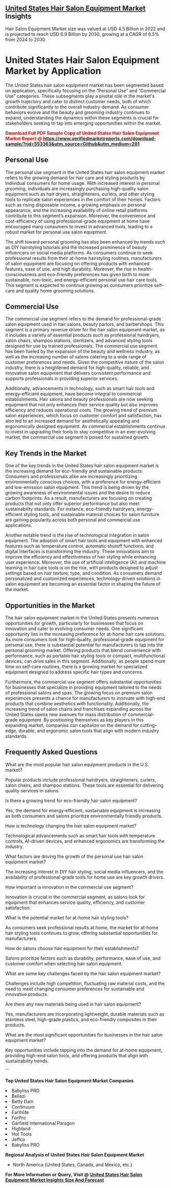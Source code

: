 <h2><a href="https://www.verifiedmarketreports.com/download-sample/?rid=553363&amp;utm_source=Github&amp;utm_medium=201" target="_blank">United States Hair Salon Equipment Market</a> Insights</h2><p>Hair Salon Equipment Market size was valued at USD 4.5 Billion in 2022 and is projected to reach USD 6.9 Billion by 2030, growing at a CAGR of 6.5% from 2024 to 2030.</p><p><h1>United States Hair Salon Equipment Market by Application</h1><p>The United States hair salon equipment market has been segmented based on application, specifically focusing on the “Personal Use” and “Commercial Use” categories. These subsegments play a pivotal role in the market's growth trajectory and cater to distinct customer needs, both of which contribute significantly to the overall industry demand. As consumer behaviors evolve and the beauty and grooming industry continues to expand, understanding the dynamics within these segments is crucial for stakeholders seeking to tap into emerging opportunities within the market. <p><strong><p><span class=""><span style="color: #ff0000;"><strong>Download Full PDF Sample Copy of United States Hair Salon Equipment Market Report</strong> @ </span><a href="https://www.verifiedmarketreports.com/download-sample/?rid=553363&amp;utm_source=Github&amp;utm_medium=201" target="_blank">https://www.verifiedmarketreports.com/download-sample/?rid=553363&amp;utm_source=Github&amp;utm_medium=201</a></span></p></strong></p><h2>Personal Use</h2><p>The personal use segment in the United States hair salon equipment market refers to the growing demand for hair care and styling products by individual consumers for home usage. With increased interest in personal grooming, individuals are increasingly purchasing high-quality salon equipment such as hair dryers, straighteners, curlers, and other styling tools to replicate salon experiences in the comfort of their homes. Factors such as rising disposable income, a growing emphasis on personal appearance, and the increasing availability of online retail platforms contribute to this segment’s expansion. Moreover, the convenience and cost-efficiency of using professional-grade equipment at home have encouraged many consumers to invest in advanced tools, leading to a robust market for personal use salon equipment.<p>The shift toward personal grooming has also been enhanced by trends such as DIY hairstyling tutorials and the increased prominence of beauty influencers on social media platforms. As consumers continue to seek professional results from their at-home hairstyling routines, manufacturers of salon equipment are focusing on offering products with enhanced features, ease of use, and high durability. Moreover, the rise in health-consciousness and eco-friendly preferences has given birth to more sustainable, non-toxic, and energy-efficient personal use hair care tools. This segment is expected to continue growing as consumers prioritize self-care and quality home grooming solutions.<h2>Commercial Use</h2><p>The commercial use segment refers to the demand for professional-grade salon equipment used in hair salons, beauty parlors, and barbershops. This segment is a primary revenue driver for the hair salon equipment market, as it includes a variety of essential products such as professional hairdryers, salon chairs, shampoo stations, sterilizers, and advanced styling tools designed for use by trained professionals. The commercial use segment has been fueled by the expansion of the beauty and wellness industry, as well as the increasing number of salons catering to a wide range of customer preferences and needs. Given the competitive nature of the salon industry, there is a heightened demand for high-quality, reliable, and innovative salon equipment that delivers consistent performance and supports professionals in providing superior services.<p>Additionally, advancements in technology, such as smart hair tools and energy-efficient equipment, have become integral to commercial establishments. Hair salons and beauty professionals are now seeking equipment that not only enhances their service quality but also improves efficiency and reduces operational costs. The growing trend of premium salon experiences, which focus on customer comfort and satisfaction, has also led to an increased demand for aesthetically appealing and ergonomically designed equipment. As commercial establishments continue to invest in upgrading their tools to stay competitive in an ever-evolving market, the commercial use segment is poised for sustained growth.<h2>Key Trends in the Market</h2><p>One of the key trends in the United States hair salon equipment market is the increasing demand for eco-friendly and sustainable products. Consumers and professionals alike are increasingly prioritizing environmentally conscious choices, with a preference for energy-efficient and low-emission salon equipment. This trend is being driven by the growing awareness of environmental issues and the desire to reduce carbon footprints. As a result, manufacturers are focusing on creating products that not only offer superior performance but also meet sustainability standards. For instance, eco-friendly hairdryers, energy-efficient styling tools, and sustainable material choices for salon furniture are gaining popularity across both personal and commercial use applications.<p>Another notable trend is the rise of technological integration in salon equipment. The adoption of smart hair tools and equipment with enhanced features such as temperature control, automatic shutoff functions, and digital interfaces is transforming the industry. These innovations aim to improve the efficiency and effectiveness of hair styling while enhancing user experience. Moreover, the use of artificial intelligence (AI) and machine learning in hair care tools is on the rise, with products designed to adjust settings based on hair texture, type, and condition. As consumers demand personalized and customized experiences, technology-driven solutions in salon equipment are becoming an essential factor in shaping the future of the market.<h2>Opportunities in the Market</h2><p>The hair salon equipment market in the United States presents numerous opportunities for growth, particularly for businesses that focus on innovation and cater to evolving consumer needs. One significant opportunity lies in the increasing preference for at-home hair care solutions. As more consumers look for high-quality, professional-grade equipment for personal use, there is substantial potential for manufacturers to tap into the personal grooming market. Offering products that blend convenience with performance, such as portable hair styling tools or compact, multifunctional devices, can drive sales in this segment. Additionally, as people spend more time on self-care routines, there is a growing market for specialized equipment designed to address specific hair types and concerns.<p>Furthermore, the commercial use segment offers substantial opportunities for businesses that specialize in providing equipment tailored to the needs of professional salons and spas. The growing focus on premium salon experiences presents a chance for manufacturers to innovate with high-end products that combine aesthetics with functionality. Additionally, the increasing trend of salon chains and franchises expanding across the United States opens new avenues for mass distribution of commercial-grade equipment. By positioning themselves as key players in this expanding market, companies can capitalize on the demand for cutting-edge, durable, and ergonomic salon tools that align with modern industry standards.<h2>Frequently Asked Questions</h2><p>What are the most popular hair salon equipment products in the U.S. market?</p><p>Popular products include professional hairdryers, straighteners, curlers, salon chairs, and shampoo stations. These tools are essential for delivering quality services in salons.</p><p>Is there a growing trend for eco-friendly hair salon equipment?</p><p>Yes, the demand for energy-efficient, sustainable equipment is increasing as both consumers and salons prioritize environmentally friendly products.</p><p>How is technology changing the hair salon equipment market?</p><p>Technological advancements such as smart hair tools with temperature controls, AI-driven devices, and enhanced ergonomics are transforming the industry.</p><p>What factors are driving the growth of the personal use hair salon equipment market?</p><p>The increasing interest in DIY hair styling, social media influencers, and the availability of professional-grade tools for home use are key growth drivers.</p><p>How important is innovation in the commercial use segment?</p><p>Innovation is crucial in the commercial segment, as salons look for equipment that enhances service quality, efficiency, and customer satisfaction.</p><p>What is the potential market for at-home hair styling tools?</p><p>As consumers seek professional results at home, the market for at-home hair styling tools continues to grow, offering substantial opportunities for manufacturers.</p><p>How do salons choose hair equipment for their establishments?</p><p>Salons prioritize factors such as durability, performance, ease of use, and customer comfort when selecting hair salon equipment.</p><p>What are some key challenges faced by the hair salon equipment market?</p><p>Challenges include high competition, fluctuating raw material costs, and the need to meet changing consumer preferences for sustainable and innovative products.</p><p>Are there any new materials being used in hair salon equipment?</p><p>Yes, manufacturers are incorporating lightweight, durable materials such as stainless steel, high-grade plastics, and eco-friendly composites in their products.</p><p>What are the most significant opportunities for businesses in the hair salon equipment market?</p><p>Key opportunities include tapping into the demand for at-home equipment, providing high-end salon tools, and offering products that align with sustainability trends.</p>```</p><p><strong>Top United States Hair Salon Equipment Market Companies</strong></p><div data-test-id=""><p><li>Babyliss PRO</li><li> Bellazi</li><li> Betty Dain</li><li> Continuum</li><li> Earthlite</li><li> ForPro</li><li> Garfield International Paragon</li><li> Highland</li><li> Hot Tools</li><li> Jeffco</li><li> Babyliss PRO</li></p><div><strong>Regional Analysis of&nbsp;United States Hair Salon Equipment Market</strong></div><ul><li dir="ltr"><p dir="ltr">North America&nbsp;(United States, Canada, and Mexico, etc.)</p></li></ul><p><strong>For More Information or Query, Visit @&nbsp;</strong><strong><a href="https://www.verifiedmarketreports.com/product/hair-salon-equipment-market-size-and-forecast/?utm_source=Github&amp;utm_medium=201" target="_blank">United States Hair Salon Equipment Market Insights Size And Forecast</a></strong></p></div>
